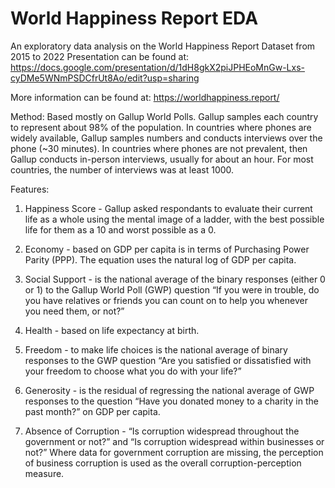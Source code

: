 # World Happiness Report EDA
An exploratory data analysis on the World Happiness Report Dataset from 2015 to 2022
Presentation can be found at: https://docs.google.com/presentation/d/1dH8gkX2piJPHEoMnGw-Lxs-cyDMe5WNmPSDCfrUt8Ao/edit?usp=sharing


More information can be found at: https://worldhappiness.report/


Method:
Based mostly on Gallup World Polls. Gallup samples each country to represent about 98% of the population. In countries where phones are widely available, Gallup samples numbers and conducts interviews over the phone (~30 minutes). In countries where phones are not prevalent, then Gallup conducts in-person interviews, usually for about an hour. For most countries, the number of interviews was at least 1000. 

Features:
1. Happiness Score - Gallup asked respondants to evaluate their current life as a whole using the mental image of a ladder, with the best possible life for them as a 10 and worst possible as a 0.

2. Economy - based on GDP per capita is in terms of Purchasing Power Parity (PPP). The equation uses the natural log of GDP per capita. 

3. Social Support - is the national average of the binary responses (either 0 or 1) to the Gallup World Poll (GWP) question “If you
were in trouble, do you have relatives or friends you can count on to help you whenever you need them, or not?”

4. Health - based on life expectancy at birth. 

5. Freedom - to make life choices is the national average of binary responses to the GWP question “Are you satisfied or dissatisfied with your freedom to choose what you do with your life?”

6. Generosity - is the residual of regressing the national average of GWP responses to the question “Have you donated money to a charity in the past month?” on GDP per capita.

6. Absence of Corruption - “Is corruption widespread throughout the government or not?” and “Is corruption widespread within businesses or not?” Where data for government corruption are missing, the perception of business corruption is used as the overall corruption-perception measure.


